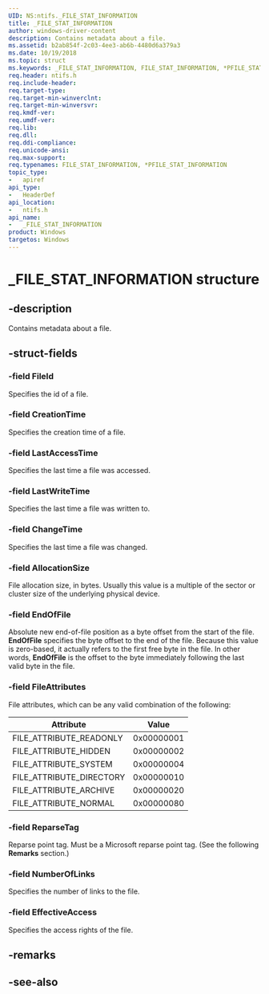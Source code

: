 ```yaml
---
UID: NS:ntifs._FILE_STAT_INFORMATION
title: _FILE_STAT_INFORMATION
author: windows-driver-content
description: Contains metadata about a file.
ms.assetid: b2ab854f-2c03-4ee3-ab6b-4480d6a379a3
ms.date: 10/19/2018
ms.topic: struct
ms.keywords: _FILE_STAT_INFORMATION, FILE_STAT_INFORMATION, *PFILE_STAT_INFORMATION, 
req.header: ntifs.h
req.include-header:
req.target-type:
req.target-min-winverclnt:
req.target-min-winversvr:
req.kmdf-ver:
req.umdf-ver:
req.lib:
req.dll:
req.ddi-compliance:
req.unicode-ansi:
req.max-support:
req.typenames: FILE_STAT_INFORMATION, *PFILE_STAT_INFORMATION
topic_type: 
-	apiref
api_type: 
-	HeaderDef
api_location: 
-	ntifs.h
api_name: 
-	_FILE_STAT_INFORMATION
product: Windows
targetos: Windows
---
```


# _FILE_STAT_INFORMATION structure

## -description
Contains metadata about a file.

## -struct-fields

### -field FileId
Specifies the id of a file.
 
### -field CreationTime
Specifies the creation time of a file.

### -field LastAccessTime
Specifies the last time a file was accessed.
 
### -field LastWriteTime
Specifies the last time a file was written to.
 
### -field ChangeTime
Specifies the last time a file was changed.
 
### -field AllocationSize
 
File allocation size, in bytes. Usually this value is a multiple of the sector or cluster size of the underlying physical device. 

### -field EndOfFile

Absolute new end-of-file position as a byte offset from the start of the file. **EndOfFile** specifies the byte offset to the end of the file. Because this value is zero-based, it actually refers to the first free byte in the file. In other words, **EndOfFile** is the offset to the byte immediately following the last valid byte in the file.

### -field FileAttributes

File attributes, which can be any valid combination of the following: 

Attribute   |   Value
------------|------------
FILE_ATTRIBUTE_READONLY |0x00000001
FILE_ATTRIBUTE_HIDDEN   |0x00000002
FILE_ATTRIBUTE_SYSTEM   |0x00000004
FILE_ATTRIBUTE_DIRECTORY|0x00000010
FILE_ATTRIBUTE_ARCHIVE  |0x00000020
FILE_ATTRIBUTE_NORMAL   |0x00000080

### -field ReparseTag
 
Reparse point tag. Must be a Microsoft reparse point tag. (See the following <b>Remarks</b> section.) 

### -field NumberOfLinks

Specifies the number of links to the file.

### -field EffectiveAccess

Specifies the access rights of the file.
 

## -remarks

## -see-also
